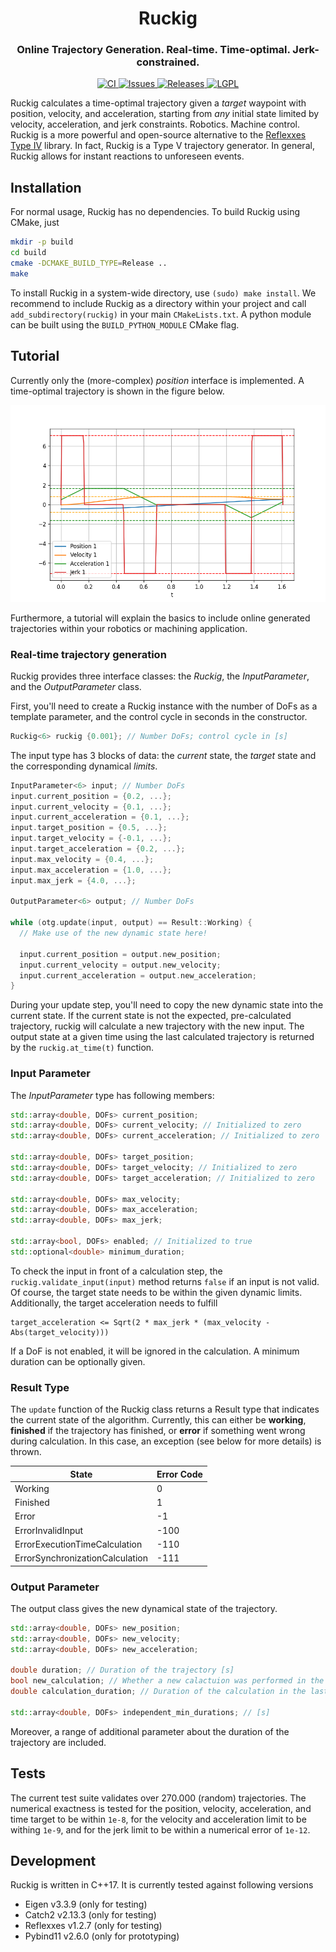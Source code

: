 <div align="center">
  <h1 align="center">Ruckig</h1>
  <h3 align="center">
    Online Trajectory Generation. Real-time. Time-optimal. Jerk-constrained.
  </h3>
</div>
<p align="center">
  <a href="https://github.com/pantor/ruckig/actions">
    <img src="https://github.com/pantor/ruckig/workflows/CI/badge.svg" alt="CI">
  </a>

  <a href="https://github.com/pantor/ruckig/issues">
    <img src="https://img.shields.io/github/issues/pantor/ruckig.svg" alt="Issues">
  </a>

  <a href="https://github.com/pantor/ruckig/releases">
    <img src="https://img.shields.io/github/v/release/pantor/ruckig.svg?include_prereleases&sort=semver" alt="Releases">
  </a>

  <a href="https://github.com/pantor/ruckig/blob/master/LICENSE">
    <img src="https://img.shields.io/badge/license-MIT-green.svg" alt="LGPL">
  </a>
</p>

Ruckig calculates a time-optimal trajectory given a *target* waypoint with position, velocity, and acceleration, starting from *any* initial state limited by velocity, acceleration, and jerk constraints. Robotics. Machine control. Ruckig is a more powerful and open-source alternative to the [Reflexxes Type IV](http://reflexxes.ws/) library. In fact, Ruckig is a Type V trajectory generator. In general, Ruckig allows for instant reactions to unforeseen events.


## Installation

For normal usage, Ruckig has no dependencies. To build Ruckig using CMake, just 

```bash
mkdir -p build
cd build
cmake -DCMAKE_BUILD_TYPE=Release ..
make
```

To install Ruckig in a system-wide directory, use `(sudo) make install`. We recommend to include Ruckig as a directory within your project and call `add_subdirectory(ruckig)` in your main `CMakeLists.txt`. A python module can be built using the `BUILD_PYTHON_MODULE` CMake flag.


## Tutorial

Currently only the (more-complex) *position* interface is implemented. A time-optimal trajectory is shown in the figure below.

![Trajectory Profile](/doc/example_profile.png?raw=true)

Furthermore, a tutorial will explain the basics to include online generated trajectories within your robotics or machining application.


### Real-time trajectory generation

Ruckig provides three interface classes: the *Ruckig*, the *InputParameter*, and the *OutputParameter* class. 

First, you'll need to create a Ruckig instance with the number of DoFs as a template parameter, and the control cycle in seconds in the constructor.

```c++
Ruckig<6> ruckig {0.001}; // Number DoFs; control cycle in [s]
```

The input type has 3 blocks of data: the *current* state, the *target* state and the corresponding dynamical *limits*.

```c++
InputParameter<6> input; // Number DoFs
input.current_position = {0.2, ...};
input.current_velocity = {0.1, ...};
input.current_acceleration = {0.1, ...};
input.target_position = {0.5, ...};
input.target_velocity = {-0.1, ...};
input.target_acceleration = {0.2, ...};
input.max_velocity = {0.4, ...};
input.max_acceleration = {1.0, ...};
input.max_jerk = {4.0, ...};

OutputParameter<6> output; // Number DoFs

while (otg.update(input, output) == Result::Working) {
  // Make use of the new dynamic state here!

  input.current_position = output.new_position;
  input.current_velocity = output.new_velocity;
  input.current_acceleration = output.new_acceleration;
}
```

During your update step, you'll need to copy the new dynamic state into the current state. If the current state is not the expected, pre-calculated trajectory, ruckig will calculate a new trajectory with the new input. The output state at a given time using the last calculated trajectory is returned by the `ruckig.at_time(t)` function. 


### Input Parameter

The *InputParameter* type has following members: 

```c++
std::array<double, DOFs> current_position;
std::array<double, DOFs> current_velocity; // Initialized to zero
std::array<double, DOFs> current_acceleration; // Initialized to zero

std::array<double, DOFs> target_position;
std::array<double, DOFs> target_velocity; // Initialized to zero
std::array<double, DOFs> target_acceleration; // Initialized to zero

std::array<double, DOFs> max_velocity;
std::array<double, DOFs> max_acceleration;
std::array<double, DOFs> max_jerk;

std::array<bool, DOFs> enabled; // Initialized to true
std::optional<double> minimum_duration;
```

To check the input in front of a calculation step, the `ruckig.validate_input(input)` method returns `false` if an input is not valid. Of course, the target state needs to be within the given dynamic limits. Additionally, the target acceleration needs to fulfill
```
target_acceleration <= Sqrt(2 * max_jerk * (max_velocity - Abs(target_velocity)))
``` 
If a DoF is not enabled, it will be ignored in the calculation. A minimum duration can be optionally given.


### Result Type

The `update` function of the Ruckig class returns a Result type that indicates the current state of the algorithm. Currently, this can either be **working**, **finished** if the trajectory has finished, or **error** if something went wrong during calculation. In this case, an exception (see below for more details) is thrown.

State                           | Error Code
------------------------------- | ----------
Working                         | 0
Finished                        | 1
Error                           | -1
ErrorInvalidInput               | -100
ErrorExecutionTimeCalculation   | -110
ErrorSynchronizationCalculation | -111


### Output Parameter

The output class gives the new dynamical state of the trajectory.

```c++
std::array<double, DOFs> new_position;
std::array<double, DOFs> new_velocity;
std::array<double, DOFs> new_acceleration;

double duration; // Duration of the trajectory [s]
bool new_calculation; // Whether a new calactuion was performed in the last cycle
double calculation_duration; // Duration of the calculation in the last cycle [µs]

std::array<double, DOFs> independent_min_durations; // [s]
```
Moreover, a range of additional parameter about the duration of the trajectory are included.


## Tests

The current test suite validates over 270.000 (random) trajectories. The numerical exactness is tested for the position, velocity, acceleration, and time target to be within `1e-8`, for the velocity and acceleration limit to be withing `1e-9`, and for the jerk limit to be within a numerical error of `1e-12`.


## Development

Ruckig is written in C++17. It is currently tested against following versions

- Eigen v3.3.9 (only for testing)
- Catch2 v2.13.3 (only for testing)
- Reflexxes v1.2.7 (only for testing)
- Pybind11 v2.6.0 (only for prototyping)
